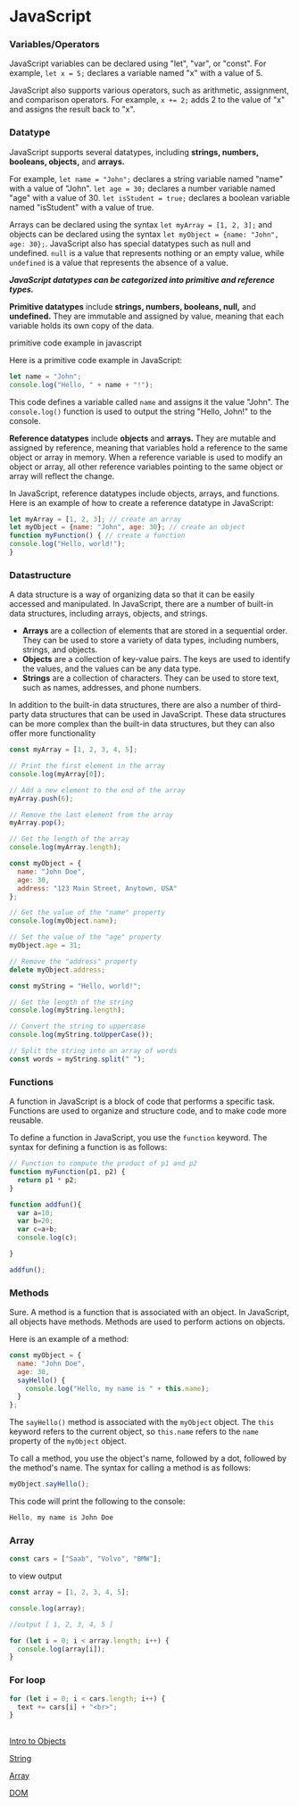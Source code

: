 # JavaScript

### Variables/Operators

JavaScript variables can be declared using "let", "var", or "const". For example, `let x = 5;` declares a variable named "x" with a value of 5. 

JavaScript also supports various operators, such as arithmetic, assignment, and comparison operators. For example, `x += 2;` adds 2 to the value of "x" and assigns the result back to "x".

### Datatype

JavaScript supports several datatypes, including **strings, numbers, booleans, objects,** and **arrays.** 

For example, `let name = "John";` declares a string variable named "name" with a value of "John". `let age = 30;` declares a number variable named "age" with a value of 30. `let isStudent = true;` declares a boolean variable named "isStudent" with a value of true.

Arrays can be declared using the syntax `let myArray = [1, 2, 3];` and objects can be declared using the syntax `let myObject = {name: "John", age: 30};`. JavaScript also has special datatypes such as null and undefined. `null` is a value that represents nothing or an empty value, while `undefined` is a value that represents the absence of a value.

***JavaScript datatypes can be categorized into primitive and reference types.***

**Primitive datatypes** include **strings, numbers, booleans, null,** and **undefined.** They are immutable and assigned by value, meaning that each variable holds its own copy of the data.

primitive code example in javascript

Here is a primitive code example in JavaScript:

```jsx
let name = "John";
console.log("Hello, " + name + "!");

```

This code defines a variable called `name` and assigns it the value "John". The `console.log()` function is used to output the string "Hello, John!" to the console.

**Reference datatypes** include **objects** and **arrays.** They are mutable and assigned by reference, meaning that variables hold a reference to the same object or array in memory. When a reference variable is used to modify an object or array, all other reference variables pointing to the same object or array will reflect the change.

In JavaScript, reference datatypes include objects, arrays, and functions. Here is an example of how to create a reference datatype in JavaScript:

```jsx
let myArray = [1, 2, 3]; // create an array
let myObject = {name: "John", age: 30}; // create an object
function myFunction() { // create a function
console.log("Hello, world!");
}
```

### Datastructure

A data structure is a way of organizing data so that it can be easily accessed and manipulated. In JavaScript, there are a number of built-in data structures, including arrays, objects, and strings.

- **Arrays** are a collection of elements that are stored in a sequential order. They can be used to store a variety of data types, including numbers, strings, and objects.
- **Objects** are a collection of key-value pairs. The keys are used to identify the values, and the values can be any data type.
- **Strings** are a collection of characters. They can be used to store text, such as names, addresses, and phone numbers.

In addition to the built-in data structures, there are also a number of third-party data structures that can be used in JavaScript. These data structures can be more complex than the built-in data structures, but they can also offer more functionality

```jsx
const myArray = [1, 2, 3, 4, 5];

// Print the first element in the array
console.log(myArray[0]);

// Add a new element to the end of the array
myArray.push(6);

// Remove the last element from the array
myArray.pop();

// Get the length of the array
console.log(myArray.length);
```

```jsx
const myObject = {
  name: "John Doe",
  age: 30,
  address: "123 Main Street, Anytown, USA"
};

// Get the value of the "name" property
console.log(myObject.name);

// Set the value of the "age" property
myObject.age = 31;

// Remove the "address" property
delete myObject.address;
```

```jsx
const myString = "Hello, world!";

// Get the length of the string
console.log(myString.length);

// Convert the string to uppercase
console.log(myString.toUpperCase());

// Split the string into an array of words
const words = myString.split(" ");
```

### Functions

A function in JavaScript is a block of code that performs a specific task. Functions are used to organize and structure code, and to make code more reusable.

To define a function in JavaScript, you use the `function` keyword. The syntax for defining a function is as follows:

```jsx
// Function to compute the product of p1 and p2
function myFunction(p1, p2) {
  return p1 * p2;
}
```

```jsx
function addfun(){
  var a=10;
  var b=20;
  var c=a+b;
  console.log(c);

}

addfun();
```

### Methods

Sure. A method is a function that is associated with an object. In JavaScript, all objects have methods. Methods are used to perform actions on objects.

Here is an example of a method:

```jsx
const myObject = {
  name: "John Doe",
  age: 30,
  sayHello() {
    console.log("Hello, my name is " + this.name);
  }
};

```

The `sayHello()` method is associated with the `myObject` object. The `this` keyword refers to the current object, so `this.name` refers to the `name` property of the `myObject` object.

To call a method, you use the object's name, followed by a dot, followed by the method's name. The syntax for calling a method is as follows:

```jsx
myObject.sayHello();

```

This code will print the following to the console:

```jsx
Hello, my name is John Doe
```

### Array

```jsx
const cars = ["Saab", "Volvo", "BMW"];
```

to view output

```jsx
const array = [1, 2, 3, 4, 5];

console.log(array);

//output [ 1, 2, 3, 4, 5 ]
```

```jsx
for (let i = 0; i < array.length; i++) {
  console.log(array[i]);
}
```

### For loop

```jsx
for (let i = 0; i < cars.length; i++) {
  text += cars[i] + "<br>";
}
```

## 

[Intro to Objects](https://www.notion.so/Intro-to-Objects-20104a75d3564a768be254ea9603cd03?pvs=21)

[String](https://www.notion.so/String-71bfef6e34004b67935061f41520f22a?pvs=21)

[Array](https://www.notion.so/Array-92fade2b1f6b4c49bc7b2a5913e2a096?pvs=21)

[DOM](https://www.notion.so/DOM-b4729dab1cad4cf49721351bc1a0dd6f?pvs=21)